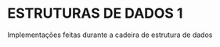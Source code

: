 <h1>ESTRUTURAS DE DADOS 1</h1>
<p>Implementações feitas durante a cadeira de estrutura de dados</p>
